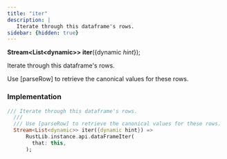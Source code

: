 ```yaml
---
title: "iter"
description: |
   Iterate through this dataframe's rows.
sidebar: {hidden: true}
---
```

<span class="dart-code"><strong>Stream\<List\<dynamic>> iter</strong>({<span class="nobr">dynamic <i>hint</i></span>});</span>

 Iterate through this dataframe's rows.

 Use [parseRow] to retrieve the canonical values for these rows.
### Implementation
```dart
/// Iterate through this dataframe's rows.
  ///
  /// Use [parseRow] to retrieve the canonical values for these rows.
  Stream<List<dynamic>> iter({dynamic hint}) =>
      RustLib.instance.api.dataFrameIter(
        that: this,
      );
```

[dynamic]: #